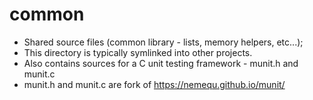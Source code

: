 # common

- Shared source files (common library - lists, memory helpers, etc...);
- This directory is typically symlinked into other projects.
- Also contains sources for a C unit testing framework - munit.h and munit.c
- munit.h and munit.c are fork of https://nemequ.github.io/munit/
